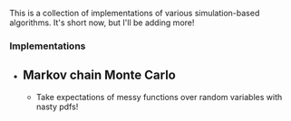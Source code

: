 This is a collection of implementations of various simulation-based algorithms.
It's short now, but I'll be adding more!

### Implementations
* ## Markov chain Monte Carlo
    - Take expectations of messy functions over random variables with nasty pdfs!

